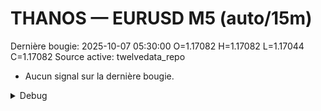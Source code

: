 # THANOS — EURUSD M5 (auto/15m)
Dernière bougie: 2025-10-07 05:30:00  O=1.17082  H=1.17082  L=1.17044  C=1.17082
Source active: twelvedata_repo

- Aucun signal sur la dernière bougie.

<details><summary>Debug</summary>

- TD_API_KEY manquant.

</details>